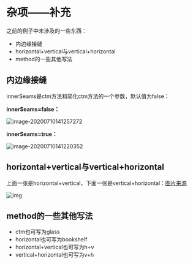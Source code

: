 # 杂项——补充

之前的例子中未涉及的一些东西：

- 内边缘接缝
- horizontal+vertical与vertical+horizontal
- method的一些其他写法

## 内边缘接缝

innerSeams是ctm方法和简化ctm方法的一个参数，默认值为false：

**innerSeams=false：**

![image-20200710141257272](https://i.loli.net/2020/07/28/aKQE4fhXFC9xN1o.png)

**innerSeams=true：**

![image-20200710141220352](https://i.loli.net/2020/07/28/Ap7FIToDJhu6BrZ.png)

## horizontal+vertical与vertical+horizontal

上面一张是horizontal+vertical，下面一张是vertical+horizontal：[图片来源](https://www.minecraftforum.net/forums/mapping-and-modding-java-edition/resource-packs/resource-pack-discussion/1256361-ctm-an-outdated-guide)

![img](https://i.loli.net/2020/07/28/w1xd3vC9tAWK8rI.png)

## method的一些其他写法

- ctm也可写为glass
- horizontal也可写为bookshelf
- horizontal+vertical也可写为h+v
- vertical+horizontal也可写为v+h

<br/><br/><Vssue/>
